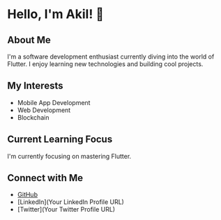 # Hello, I'm Akil! 👋

## About Me
I'm a software development enthusiast currently diving into the world of Flutter. I enjoy learning new technologies and building cool projects.

## My Interests
- Mobile App Development
- Web Development
- Blockchain

## Current Learning Focus
I'm currently focusing on mastering Flutter.

## Connect with Me
- [GitHub](https://github.com/ak1ltahsin)
- [LinkedIn](Your LinkedIn Profile URL)
- [Twitter](Your Twitter Profile URL)


